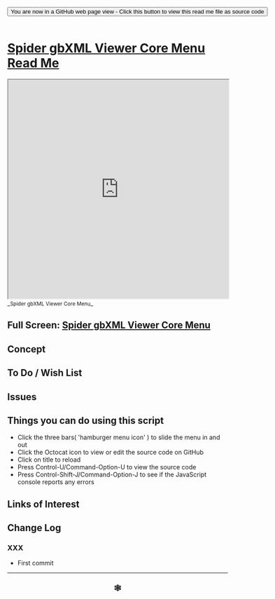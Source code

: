 
<span style=display:none; >[You are now in a GitHub source code view - click this link to view Read Me file as a web page]( https://www.ladybug.tools/spider-gbxml-tools/#cookbook/spider-viewer-core-menu/README.md "View file as a web page." ) </span>

<div><input type=button class = "btn btn-secondary btn-sm" onclick="window.location.href='https://github.com/ladybug-tools/spider-gbxml-tools/blob/master/cookbook/spider-viewer-core-menu/README.md'";
value='You are now in a GitHub web page view - Click this button to view this read me file as source code' ></div>

<br>

# [Spider gbXML Viewer Core Menu Read Me]( #cookbook/spider-viewer-core-menu/README.md )


<iframe src=https://www.ladybug.tools/spider-gbxml-tools/cookbook/spider-viewer-core-menu/index.html width=100% height=500px >Iframes are not viewable in GitHub source code views</iframe>
_<small>Spider gbXML Viewer Core Menu</small>_

## Full Screen: [Spider gbXML Viewer Core Menu]( https://www.ladybug.tools/spider-gbxml-tools/cookbook/spider-viewer-core-menu/r7/spider-viewer-core-menu.html )



## Concept


## To Do / Wish List


## Issues


## Things you can do using this script

* Click the three bars( 'hamburger menu icon' ) to slide the menu in and out
* Click the Octocat icon to view or edit the source code on GitHub
* Click on title to reload
* Press Control-U/Command-Option-U to view the source code
* Press Control-Shift-J/Command-Option-J to see if the JavaScript console reports any errors


## Links of Interest



## Change Log

### XXX

* First commit


***

### <center title="Howdy! My web is better than yours. ;-)" ><a href=javascript:window.scrollTo(0,0); style="text-decoration:none !important;" > &#x1f578; </a></center>

